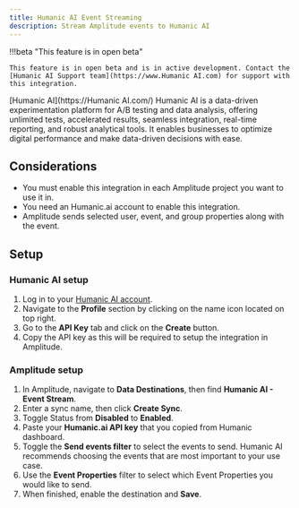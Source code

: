 ```yaml
---
title: Humanic AI Event Streaming
description: Stream Amplitude events to Humanic AI
---
```


!!!beta "This feature is in open beta"

    This feature is in open beta and is in active development. Contact the [Humanic AI Support team](https://www.Humanic AI.com) for support with this integration.

[Humanic AI](https://Humanic AI.com/) Humanic AI is a data-driven experimentation platform for A/B testing and data analysis, offering unlimited tests, accelerated results, seamless integration, real-time reporting, and robust analytical tools. It enables businesses to optimize digital performance and make data-driven decisions with ease.

## Considerations

- You must enable this integration in each Amplitude project you want to use it in.
- You need an Humanic.ai account to enable this integration.
- Amplitude sends selected user, event, and group properties along with the event.

## Setup

### Humanic AI setup

1. Log in to your [Humanic AI account](https://www.google.com/url?q=https://dashboard.humanic.ai/&sa=D&source=docs&ust=1718221705159195&usg=AOvVaw35JyMQx4p7cxsiEOBh7gIX).
2. Navigate to the **Profile** section by clicking on the name icon located on top right.
3. Go to the **API Key** tab and click on the **Create** button.
4. Copy the API key as this will be required to setup the integration in Amplitude.

### Amplitude setup

1. In Amplitude, navigate to **Data Destinations**, then find **Humanic AI - Event Stream**.
2. Enter a sync name, then click **Create Sync**.
3. Toggle Status from **Disabled** to **Enabled**.
4. Paste your **Humanic.ai API key** that you copied from Humanic dashboard.
5. Toggle the **Send events filter** to select the events to send. Humanic AI recommends choosing the events that are most important to your use case.
6. Use the **Event Properties** filter to select which Event Properties you would like to send.
7. When finished, enable the destination and **Save**.
